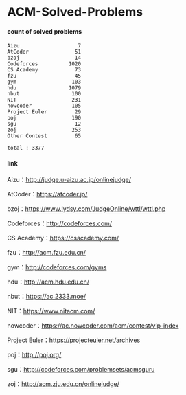 ﻿# ACM-Solved-Problems

#### count of solved problems
	Aizu                   7
	AtCoder               51
	bzoj                  14
	Codeforces          1020
	CS Academy            73
	fzu                   45
	gym                  103
	hdu                 1079
	nbut                 100
	NIT                  231
	nowcoder             105
	Project Euler         29
	poj                  190
	sgu                   12
	zoj                  253
	Other Contest         65

`total : 3377`


#### link

Aizu：http://judge.u-aizu.ac.jp/onlinejudge/

AtCoder：https://atcoder.jp/

bzoj：https://www.lydsy.com/JudgeOnline/wttl/wttl.php

Codeforces：http://codeforces.com/

CS Academy：https://csacademy.com/

fzu：http://acm.fzu.edu.cn/

gym：http://codeforces.com/gyms

hdu：http://acm.hdu.edu.cn/

nbut：https://ac.2333.moe/

NIT：https://www.nitacm.com/

nowcoder：https://ac.nowcoder.com/acm/contest/vip-index

Project Euler：https://projecteuler.net/archives

poj：http://poj.org/

sgu：http://codeforces.com/problemsets/acmsguru

zoj：http://acm.zju.edu.cn/onlinejudge/
